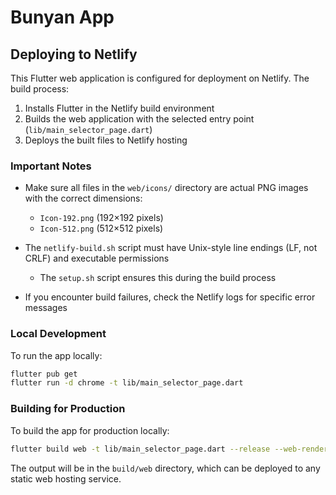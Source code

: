 # Bunyan App

## Deploying to Netlify

This Flutter web application is configured for deployment on Netlify. The build process:

1. Installs Flutter in the Netlify build environment
2. Builds the web application with the selected entry point (`lib/main_selector_page.dart`)
3. Deploys the built files to Netlify hosting

### Important Notes

- Make sure all files in the `web/icons/` directory are actual PNG images with the correct dimensions:
  - `Icon-192.png` (192×192 pixels)
  - `Icon-512.png` (512×512 pixels)

- The `netlify-build.sh` script must have Unix-style line endings (LF, not CRLF) and executable permissions
  - The `setup.sh` script ensures this during the build process

- If you encounter build failures, check the Netlify logs for specific error messages

### Local Development

To run the app locally:

```bash
flutter pub get
flutter run -d chrome -t lib/main_selector_page.dart
```

### Building for Production

To build the app for production locally:

```bash
flutter build web -t lib/main_selector_page.dart --release --web-renderer html
```

The output will be in the `build/web` directory, which can be deployed to any static web hosting service.
